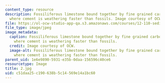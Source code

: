 ```yaml
---
content_type: resource
description: Fossiliferous limestone bound together by fine grained carbonate cement
  where cement is weathering faster than fossils. Image courtesy of OCW.
file: https://ol-ocw-studio-app-qa.s3.amazonaws.com/courses/12-110-sedimentary-geology-fall-2004/c51daa25c190638b5c14569e14a1bc60_2.jpg
file_type: image/jpeg
image_metadata:
  caption: Fossiliferous limestone bound together by fine grained carbonate cement
    where cement is weathering faster than fossils.
  credit: Image courtesy of OCW.
  image-alt: Fossiliferous limestone bound together by fine grained carbonate cement
    where cement is weathering faster than fossils.
parent_uid: 1e6e9890-5931-e35b-0daa-156596c40ce6
resourcetype: Image
title: 2.jpg
uid: c51daa25-c190-638b-5c14-569e14a1bc60
---
```

